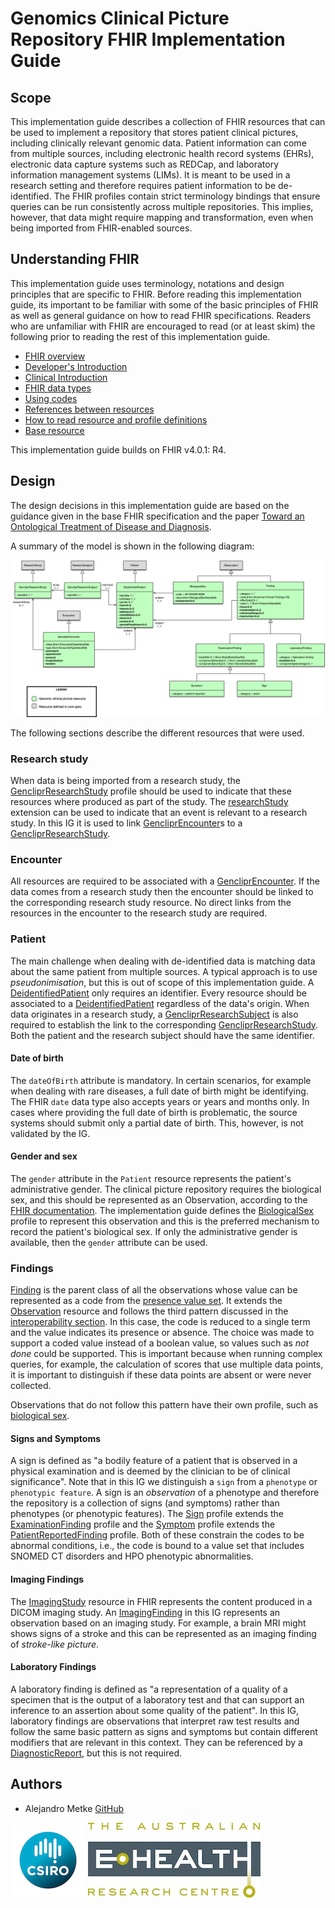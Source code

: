 # Genomics Clinical Picture Repository FHIR Implementation Guide

## Scope

This implementation guide describes a collection of FHIR resources that can be used to implement a repository that stores patient clinical pictures, including clinically relevant genomic data. Patient information can come from multiple sources, including electronic health record systems (EHRs), electronic data capture systems such as REDCap, and laboratory information management systems (LIMs). It is meant to be used in a research setting and therefore requires patient information to be de-identified. The FHIR profiles contain strict terminology bindings that ensure queries can be run consistently across multiple repositories. This implies, however, that data might require mapping and transformation, even when being imported from FHIR-enabled sources.

## Understanding FHIR

This implementation guide uses terminology, notations and design principles that are specific to FHIR. Before reading this implementation guide, its important to be familiar with some of the basic principles of FHIR as well as general guidance on how to read FHIR specifications. Readers who are unfamiliar with FHIR are encouraged to read (or at least skim) the following prior to reading the rest of this implementation guide.

   - [FHIR overview](http://hl7.org/fhir/overview.html)
   - [Developer's Introduction](http://hl7.org/fhir/overview-dev.html) 
   - [Clinical Introduction](http://hl7.org/fhir/overview-clinical.html)
   - [FHIR data types](http://hl7.org/fhir/datatypes.html)
   - [Using codes](http://hl7.org/fhir/terminologies.html)
   - [References between resources](http://hl7.org/fhir/references.html)
   - [How to read resource and profile definitions](http://hl7.org/fhir/formats.html)
   - [Base resource](http://hl7.org/fhir/resource.html)
   
This implementation guide builds on FHIR v4.0.1: R4.

## Design

The design decisions in this implementation guide are based on the guidance given in the base FHIR specification and the paper [Toward an Ontological Treatment of Disease and Diagnosis](https://www.ncbi.nlm.nih.gov/pmc/articles/PMC3041577/). 

A summary of the model is shown in the following diagram:

<img src="model.png" alt="FHIR model" style="float:none"/>

The following sections describe the different resources that were used.

### Research study

When data is being imported from a research study, the [GencliprResearchStudy](StructureDefinition-GencliprResearchStudy.html) profile should be used to indicate that these resources where produced as part of the study. The [researchStudy](http://hl7.org/fhir/StructureDefinition/workflow-researchStudy) extension can be used to indicate that an event is relevant to a research study. In this IG it is used to link [GencliprEncounter](StructureDefinition-GencliprEncounter.html)s to a [GencliprResearchStudy](StructureDefinition-GencliprResearchStudy.html).

### Encounter

All resources are required to be associated with a [GencliprEncounter](StructureDefinition-GencliprEncounter.html). If the data comes from a research study then the encounter should be linked to the corresponding research study resource. No direct links from the resources in the encounter to the research study are required.

### Patient

The main challenge when dealing with de-identified data is matching data about the same patient from multiple sources. A typical approach is to use _pseudonimisation_, but this is out of scope of this implementation guide. A [DeidentifiedPatient](StructureDefinition-DeidentifiedPatient.html) only requires an identifier. Every resource should be associated to a [DeidentifiedPatient](StructureDefinition-DeidentifiedPatient.html) regardless of the data's origin. When data originates in a research study, a [GencliprResearchSubject](StructureDefinition-GencliprResearchSubject.html) is also required to establish the link to the corresponding [GencliprResearchStudy](StructureDefinition-GencliprResearchStudy.html). Both the patient and the research subject should have the same identifier.

#### Date of birth

The `dateOfBirth` attribute is mandatory. In certain scenarios, for example when dealing with rare diseases, a full date of birth might be identifying. The FHIR `date` data type also accepts years or years and months only. In cases where providing the full date of birth is problematic, the source systems should submit only a partial date of birth. This, however, is not validated by the IG.

#### Gender and sex

The `gender` attribute in the `Patient` resource represents the patient's administrative gender. The clinical picture repository requires the biological sex, and this should be represented as an Observation, according to the [FHIR documentation](https://www.hl7.org/fhir/patient.html#gender). The implementation guide defines the [BiologicalSex](StructureDefinition-BiologicalSex.html) profile to represent this observation and this is the preferred mechanism to record the patient's biological sex. If only the administrative gender is available, then the `gender` attribute can be used.

### Findings

[Finding](StructureDefinition-Finding.html) is the parent class of all the observations whose value can be represented as a code from the [presence value set](ValueSet-PresenceCodes.html). It extends the [Observation](https://www.hl7.org/fhir/observation.html) resource and follows the third pattern discussed in the [interoperability section](http://hl7.org/fhir/R4/observation.html#code-interop). In this case, the code is reduced to a single term and the value indicates its presence or absence. The choice was made to support a coded value instead of a boolean value, so values such as _not done_ could be supported. This is important because when running complex queries, for example, the calculation of scores that use multiple data points, it is important to distinguish if these data points are absent or were never collected.

Observations that do not follow this pattern have their own profile, such as [biological sex](StructureDefinition-BiologicalSex.html).

#### Signs and Symptoms

A sign is defined as "a bodily feature of a patient that is observed in a physical examination and is deemed by the clinician to be of clinical significance". Note that in this IG we distinguish a `sign` from a `phenotype` or `phenotypic feature`. A sign is an _observation_ of a phenotype and therefore the repository is a collection of signs (and symptoms) rather than phenotypes (or phenotypic features). The [Sign](StructureDefinition-Sign.html) profile extends the [ExaminationFinding](StructureDefinition-ExaminationFinding.html) profile and the [Symptom](StructureDefinition-Symptom.html) profile extends the [PatientReportedFinding](StructureDefinition-PatientReportedFinding.html) profile. Both of these constrain the codes to be abnormal conditions, i.e., the code is bound to a value set that includes SNOMED CT disorders and HPO phenotypic abnormalities.

#### Imaging Findings
The [ImagingStudy](https://www.hl7.org/fhir/imagingstudy.html) resource in FHIR represents the content produced in a DICOM imaging study. An [ImagingFinding](StructureDefinition-ImagingFinding.html) in this IG represents an observation based on an imaging study. For example, a brain MRI might shows signs of a stroke and this can be represented as an imaging finding of _stroke-like picture_.

#### Laboratory Findings
A laboratory finding is defined as "a representation of a quality of a specimen that is the output of a laboratory test and that can support an inference to an assertion about some quality of the patient". In this IG, laboratory findings are observations that interpret raw test results and follow the same basic pattern as signs and symptoms but contain different modifiers that are relevant in this context. They can be referenced by a [DiagnosticReport](https://www.hl7.org/fhir/diagnosticreport.html), but this is not required.

## Authors

- Alejandro Metke [GitHub](https://github.com/ametke)

![alt text](csiro_logo.jpg "CSIRO logo")
![alt text](aehrc_logo.jpg "AEHRC logo")
